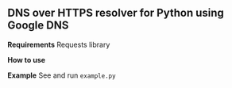 ## DNS over HTTPS resolver for Python using Google DNS

**Requirements**
Requests library

**How to use**

**Example**
See and run `example.py`
